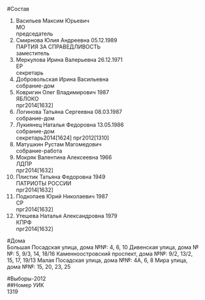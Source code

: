 #Состав  
1. Васильев Максим Юрьевич  
    МО  
    председатель  
2. Смирнова Юлия Андреевна 05.12.1989  
    ПАРТИЯ ЗА СПРАВЕДЛИВОСТЬ  
    заместитель  
3. Меркулова Ирина Валерьевна 26.12.1971  
    ЕР  
    секретарь  
4. Добровольская Ирина Васильевна  
    собрание-дом  
5. Ковригин Олег Владимирович 1987  
    ЯБЛОКО  
    прг2014[1632]  
6. Логинова Татьяна Сергеевна 08.03.1987  
    собрание-дом  
7. Лукиянец Наталья Федоровна 13.05.1986  
    собрание-дом  
    секретарь2014[1624] прг2012[1310]  
8. Матушкин Рустам Магомедович  
    собрание-работа  
9. Мокряк Валентина Алексеевна 1966  
    ЛДПР  
    прг2014[1632]  
10. Плистик Татьяна Федоровна 1949  
    ПАТРИОТЫ РОССИИ  
    прг2014[1632]  
11. Подкопаев Юрий Николаевич 1987  
    СР  
    прг2014[1632]  
12. Утешева Наталья Александровна 1979  
    КПРФ  
    прг2014[1632]  
  
#Дома  
Большая Посадская улица, дома №№: 4, 6, 10 Дивенская улица, дома №№: 5, 9/3, 14, 18/16 Каменноостровский проспект, дома №№: 9/2, 13/2, 15, 17, 19/13 Малая Посадская улица, дома №№: 4А, 6, 8 Мира улица, дома №№: 15, 20, 23, 25  
  
#Выборы-2012  
##Номер УИК  
1319  
